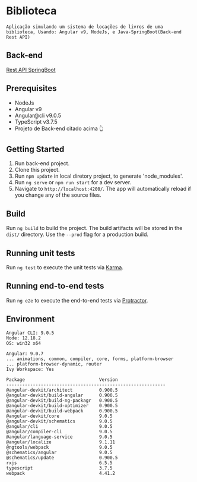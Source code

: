 # Biblioteca

    Aplicação simulando um sistema de locações de livros de uma biblioteca, Usando: Angular v9, NodeJs, e Java-SpringBoot(Back-end Rest API)

## Back-end
[Rest API SpringBoot](https://github.com/gildo-farias/API-Rest_SpringBoot)

## Prerequisites
- NodeJs
- Angular v9
- Angular@cli v9.0.5
- TypeScript v3.7.5
- Projeto de Back-end citado acima :point_up_2:

## Getting Started
1. Run back-end project.
2. Clone this project.
3. Run `npm update` in local diretory project, to generate 'node_modules'.
4. Run `ng serve` or `npm run start` for a dev server.
5. Navigate to `http://localhost:4200/`. The app will automatically reload if you change any of the source files.

## Build
Run `ng build` to build the project. The build artifacts will be stored in the `dist/` directory. Use the `--prod` flag for a production build.

## Running unit tests
Run `ng test` to execute the unit tests via [Karma](https://karma-runner.github.io).

## Running end-to-end tests
Run `ng e2e` to execute the end-to-end tests via [Protractor](http://www.protractortest.org/).

## Environment

    Angular CLI: 9.0.5
    Node: 12.18.2
    OS: win32 x64

    Angular: 9.0.7
    ... animations, common, compiler, core, forms, platform-browser
    ... platform-browser-dynamic, router
    Ivy Workspace: Yes

    Package                            Version
    ------------------------------------------------------------
    @angular-devkit/architect          0.900.5
    @angular-devkit/build-angular      0.900.5
    @angular-devkit/build-ng-packagr   0.900.5
    @angular-devkit/build-optimizer    0.900.5
    @angular-devkit/build-webpack      0.900.5
    @angular-devkit/core               9.0.5
    @angular-devkit/schematics         9.0.5
    @angular/cli                       9.0.5
    @angular/compiler-cli              9.0.5
    @angular/language-service          9.0.5
    @angular/localize                  9.1.11
    @ngtools/webpack                   9.0.5
    @schematics/angular                9.0.5
    @schematics/update                 0.900.5
    rxjs                               6.5.5
    typescript                         3.7.5
    webpack                            4.41.2
